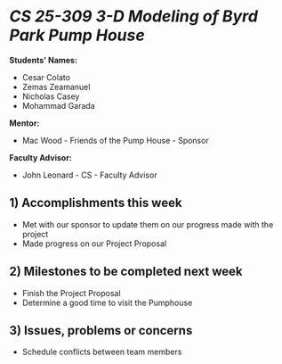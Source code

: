 # *CS 25-309 3-D Modeling of Byrd Park Pump House*

**Students' Names:**
- Cesar Colato 
- Zemas Zeamanuel
- Nicholas Casey
- Mohammad Garada

**Mentor:**
- Mac Wood - Friends of the Pump House - Sponsor

**Faculty Advisor:**
- John Leonard - CS - Faculty Advisor

## 1) Accomplishments this week ##
   - Met with our sponsor to update them on our progress made with the project
   - Made progress on our Project Proposal

## 2) Milestones to be completed next week ##
   - Finish the Project Proposal
   - Determine a good time to visit the Pumphouse

## 3) Issues, problems or concerns ##
   - Schedule conflicts between team members
   


